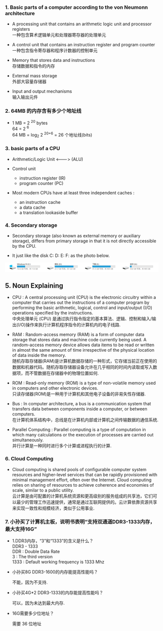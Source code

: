 ### 1. Basic parts of a computer according to the von Neumonn architecture

*   A processing unit that contains an arithmetic logic unit and processor registers   
    一种包含算术逻辑单元和处理器寄存器的处理单元

*   A control unit that contains an instruction register and program counter   
    一种包含指令寄存器和程序计数器的控制单元

*   Memory that stores data and instructions   
    存储数据和指令的内存

*   External mass storage   
    外部大容量存储器

*   Input and output mechanisms   
    输入输出元件

### 2. 64MB 的内存含有多少个地址线

*   1 MB = 2 <sup>20</sup> bytes   
    64 = 2 <sup>6</sup>    
    64 MB = log<sub>2</sub> 2 <sup>20+6</sup> = 26 个地址线(bits)

### 3. basic parts of a CPU

*   Arithmetic/Logic Unit <---> (ALU)

*   Control unit
    -   instruction register  (IR)
    -   program counter (PC) 

*   Most modern CPUs have at least three  independent caches :
    -   an instruction cache 
    -   a data cache 
    -   a translation lookaside buffer 

### 4. Secondary storage

*   Secondary storage (also known as external memory or auxiliary storage), differs from primary storage in that it is not directly accessible by the CPU. 

*   It just like the disk C: D: E: F: as the photo below.

![硬盘](https://github.com/MuaJacky/swi-homework/raw/gh-pages/hw06/Secondary.jpg)

## 5. Noun Explaining

*   CPU :   A central processing unit (CPU) is the electronic circuitry within a computer that carries out the instructions of a computer program by performing the basic arithmetic, logical, control and input/output (I/O) operations specified by the instructions.   
    中央处理单元 (CPU) 是通过执行指令指定的基本算法、逻辑、控制和输入/输出(I/O)操作来执行计算机程序指令的计算机内的电子线路.

*   RAM :   Random-access memory (RAM) is a form of computer data storage that stores data and machine code currently being used. A random-access memory device allows data items to be read or written in almost the same amount of time irrespective of the physical location of data inside the memory.    
    随机存取存储器(RAM)是计算机数据存储的一种形式，它存储当前正在使用的数据和机器代码。随机存取存储器设备允许在几乎相同的时间内读取或写入数据项，而不管数据在存储器中的物理位置如何.

*   ROM :   Read-only memory (ROM) is a type of non-volatile memory used in computers and other electronic devices.    
    只读存储器(ROM)是一种用于计算机和其他电子设备的非易失性存储器.

*   Bus :   In computer architecture, a bus is a communication system that transfers data between components inside a computer, or between computers.    
    在计算机体系结构中，总线是在计算机内部或计算机之间传输数据的通信系统.

*   Parallel Computing :    Parallel computing is a type of computation in which many calculations or the execution of processes are carried out simultaneously.   
    并行计算是一种同时进行多个计算或进程执行的计算.

### 6. Cloud Computing

*   Cloud computing is shared pools of configurable computer system resources and higher-level services that can be rapidly provisioned with minimal management effort, often over the Internet. Cloud computing relies on sharing of resources to achieve coherence and economies of scale, similar to a public utility.    
    云计算是由可配置的计算机系统资源和更高级别的服务组成的共享池，它们可以最少的管理工作迅速提供，通常是通过互联网提供的。云计算依靠资源共享来实现一致性和规模经济，类似于公用事业.

### 7. 小孙买了计算机主板，说明书表明“支持双通道DDR3-1333内存，最大支持16G”

*   1.DDR3内存，“3”和“1333”的含义是什么？  
    DDR3 - 1333   
    DDR : Double Data Rate    
    3   : The third version   
    1333 :  Default working frequency is 1333 Mhz  

*   小孙买8G DDR3-1600的内存能提高性能吗？   

    不能，因为不支持.

*   小孙买4G*2 DDR3-1333的内存能提高性能吗？  

    可以，因为未达到最大内存.

*   16G需要多少位地址？

    需要 36 位地址



